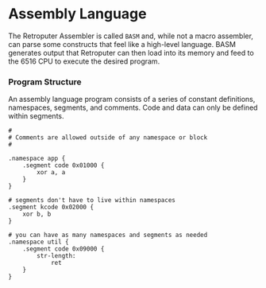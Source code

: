 # Assembly Language

The Retroputer Assembler is called `BASM` and, while not a macro assembler, can parse some constructs that feel like a high-level language. BASM generates output that Retroputer can then load into its memory and feed to the 6516 CPU to execute the desired program.

### Program Structure

An assembly language program consists of a series of constant definitions, namespaces, segments, and comments. Code and data can only be defined within segments.

```text
#
# Comments are allowed outside of any namespace or block
#

.namespace app {
    .segment code 0x01000 {
        xor a, a
    }
}

# segments don't have to live within namespaces
.segment kcode 0x02000 {
    xor b, b
}

# you can have as many namespaces and segments as needed
.namespace util {
    .segment code 0x09000 {
        str-length:
            ret
    }
}
```

